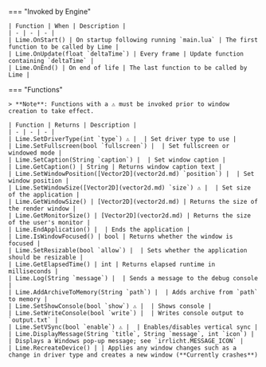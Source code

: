 === "Invoked by Engine"

    | Function | When | Description |
    | - | - | - |
    | Lime.OnStart() | On startup following running `main.lua` | The first function to be called by Lime |
    | Lime.OnUpdate(float `deltaTime`) | Every frame | Update function containing `deltaTime` |
    | Lime.OnEnd() | On end of life | The last function to be called by Lime |

=== "Functions"

    > **Note**: Functions with a ⚠️ must be invoked prior to window creation to take effect.

    | Function | Returns | Description |
    | - | - | - |
    | Lime.SetDriverType(int `type`) ⚠️ |  | Set driver type to use |
    | Lime.SetFullscreen(bool `fullscreen`) |  | Set fullscreen or windowed mode |
    | Lime.SetCaption(String `caption`) |  | Set window caption |
    | Lime.GetCaption() | String | Returns window caption text |
    | Lime.SetWindowPosition([Vector2D](vector2d.md) `position`) |  | Set window position |
    | Lime.SetWindowSize([Vector2D](vector2d.md) `size`) ⚠️ |  | Set size of the application |
    | Lime.GetWindowSize() | [Vector2D](vector2d.md) | Returns the size of the render window |
    | Lime.GetMonitorSize() | [Vector2D](vector2d.md) | Returns the size of the user's monitor |
    | Lime.EndApplication() |  | Ends the application |
    | Lime.IsWindowFocused() | bool | Returns whether the window is focused |
    | Lime.SetResizable(bool `allow`) |  | Sets whether the application should be resizable |
    | Lime.GetElapsedTime() | int | Returns elapsed runtime in milliseconds |
    | Lime.Log(String `message`) |  | Sends a message to the debug console |
    | Lime.AddArchiveToMemory(String `path`) |  | Adds archive from `path` to memory |
    | Lime.SetShowConsole(bool `show`) ⚠️ |  | Shows console |
    | Lime.SetWriteConsole(bool `write`) |  | Writes console output to `output.txt` |
    | Lime.SetVSync(bool `enable`) ⚠️ |  | Enables/disables vertical sync |
    | Lime.DisplayMessage(String `title`, String `message`, int `icon`) |  | Displays a Windows pop-up message; see `irrlicht.MESSAGE_ICON` |
    | Lime.RecreateDevice() | | Applies any window changes such as a change in driver type and creates a new window (**Currently crashes**)